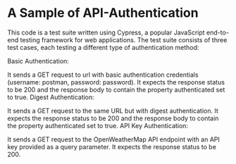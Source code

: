# A Sample of API-Authentication

This code is a test suite written using Cypress, a popular JavaScript end-to-end testing framework for web applications. The test suite consists of three test cases, each testing a different type of authentication method:

Basic Authentication:

It sends a GET request to url with basic authentication credentials (username: postman, password: password).
It expects the response status to be 200 and the response body to contain the property authenticated set to true.
Digest Authentication:

It sends a GET request to the same URL but with digest authentication.
It expects the response status to be 200 and the response body to contain the property authenticated set to true.
API Key Authentication:

It sends a GET request to the OpenWeatherMap API endpoint with an API key provided as a query parameter.
It expects the response status to be 200.
